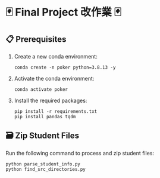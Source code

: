 # 🃏 Final Project 改作業 🃏
## 📋 Prerequisites

1. Create a new conda environment:
   ```
   conda create -n poker python=3.8.13 -y
   ```

2. Activate the conda environment:
   ```
   conda activate poker
   ```

3. Install the required packages:
   ```
   pip install -r requirements.txt
   pip install pandas tqdm
   ```

## 🗃️ Zip Student Files

Run the following command to process and zip student files:

```
python parse_student_info.py
python find_src_directories.py
```


